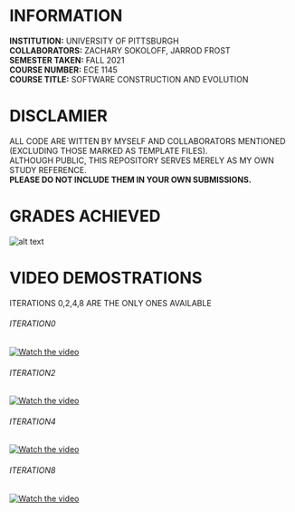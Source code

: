 # INFORMATION
__INSTITUTION:__ UNIVERSITY OF PITTSBURGH  
__COLLABORATORS:__ ZACHARY SOKOLOFF, JARROD FROST  
__SEMESTER TAKEN:__ FALL 2021  
__COURSE NUMBER:__  ECE 1145  
__COURSE TITLE:__   SOFTWARE CONSTRUCTION AND EVOLUTION  

# DISCLAMIER
ALL CODE ARE WITTEN BY MYSELF AND COLLABORATORS MENTIONED (EXCLUDING THOSE MARKED AS TEMPLATE FILES).  
ALTHOUGH PUBLIC, THIS REPOSITORY SERVES MERELY AS MY OWN STUDY REFERENCE.  
__PLEASE DO NOT INCLUDE THEM IN YOUR OWN SUBMISSIONS.__  

# GRADES ACHIEVED
![alt text](https://github.com/chien916/FALL2021_ECE1145/blob/main/_g.jpg?raw=true)

# VIDEO DEMOSTRATIONS
ITERATIONS 0,2,4,8 ARE THE ONLY ONES AVAILABLE
###### ITERATION0
[![Watch the video](https://img.youtube.com/vi/8epwCm3ybA0/maxresdefault.jpg)](https://youtu.be/8epwCm3ybA0)
###### ITERATION2
[![Watch the video](https://img.youtube.com/vi/vcOm5CMwNu0/maxresdefault.jpg)](https://youtu.be/vcOm5CMwNu0)
###### ITERATION4
[![Watch the video](https://img.youtube.com/vi/-aKJqlD1BtE/maxresdefault.jpg)](https://youtu.be/-aKJqlD1BtE)
###### ITERATION8
[![Watch the video](https://img.youtube.com/vi/xoJx4BNvpFg/maxresdefault.jpg)](https://youtu.be/xoJx4BNvpFg)
